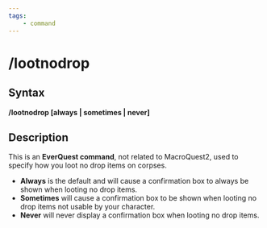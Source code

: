 ```yaml
---
tags:
    - command
---
```

# /lootnodrop

## Syntax

**/lootnodrop [always \| sometimes \| never]**

## Description

This is an **EverQuest command**, not related to MacroQuest2, used to specify how you loot no drop items on corpses.

* **Always** is the default and will cause a confirmation box to always be shown when looting no drop items.
* **Sometimes** will cause a confirmation box to be shown when looting no drop items not usable by your character.
* **Never** will never display a confirmation box when looting no drop items.
